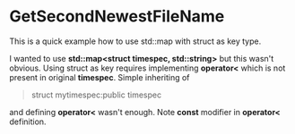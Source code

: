 # GetSecondNewestFileName

This is a quick example how to use std::map with struct as key type.

I wanted to use **std::map<struct timespec, std::string>** but this wasn't obvious. 
Using struct as key requires implementing **operator<** which is not present in original **timespec**. 
Simple inheriting of 
>struct mytimespec:public timespec

and defining **operator<** wasn't enough. Note **const** modifier in **operator<** definition.
